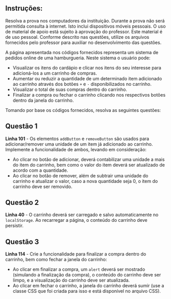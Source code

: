 ## Instruções:

Resolva a prova nos computadores da instituição. Durante a prova não será permitida consulta à internet. Isto inclui dispositivos móveis pessoais. O uso de material de apoio está sujeito à aprovação do professor. Este material é de uso pessoal. Conforme descrito nas questões, utilize os arquivos fornecidos pelo professor para auxiliar no desenvolvimento das questões.

A página apresentada nos códigos fornecidos representa um sistema de pedidos online de uma hamburgueria. Neste sistema o usuário pode:
- Visualizar os itens do cardápio e clicar nos itens do seu interesse para adicioná-los a um carrinho de compras.
- Aumentar ou reduzir a quantidade de um determinado item adicionado ao carrinho através dos botões `+` e `-` disponibilizados no carrinho.
- Visualizar o total de suas compras dentro do carrinho.
- Finalizar a compra ou fechar o carrinho clicando nos respectivos botões dentro da janela do carrinho.

Tomando por base os códigos fornecidos, resolva as seguintes questões:

## Questão 1
**Linha 101** - 
Os elementos `addButton` e `removeButton` são usados para adicionar/remover uma unidade de um item já adicionado ao carrinho. Implemente a funcionalidade de ambos, levando em consideração:
- Ao clicar no botão de adicionar, deverá contabilizar uma unidade a mais do item do carrinho, bem como o valor do item deverá ser atualizado de acordo com a quantidade.
- Ao clicar no botão de remover, além de subtrair uma unidade do carrinho e atualizar o valor, caso a nova quantidade seja 0, o item do carrinho deve ser removido.

## Questão 2

**Linha 40** -
O carrinho deverá ser carregado e salvo automaticamente no `localStorage`. Ao recarregar a página, o conteúdo do carrinho deve persistir.

## Questão 3

**Linha 114** - 
Crie a funcionalidade para finalizar a compra dentro do carrinho, bem como fechar a janela do carrinho:
- Ao clicar em finalizar a compra, um `alert` deverá ser mostrado (simulando a finalização da compra), o conteúdo do carrinho deve ser limpo, e a visualização do carrinho deve ser atualizada.
- Ao clicar em fechar o carrinho, a janela do carrinho deverá sumir (use a classe CSS que foi criada para isso e está disponível no arquivo CSS).